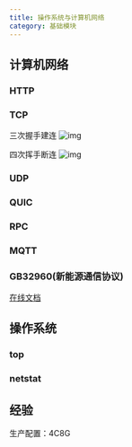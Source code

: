 ```yaml
---
title: 操作系统与计算机网络
category: 基础模块
---
```


<!-- more -->

## 计算机网络

### HTTP

### TCP
三次握手建连
![img](http://s0.lgstatic.com/i/image2/M01/8A/6E/CgotOV13hviAU5H3AAAyMppFmf8039.png)

四次挥手断连
![img](http://s0.lgstatic.com/i/image2/M01/8A/4E/CgoB5l13hviAZRJ1AABEfmQ55Jw991.png)

### UDP

### QUIC

### RPC

### MQTT

### GB32960(新能源通信协议)
[在线文档](http://c.gb688.cn/bzgk/gb/showGb?type=online&hcno=674DE45C0AD3DE2CD75B9C4CD8ED57C1)


## 操作系统

### top
### netstat

## 经验
生产配置：4C8G


